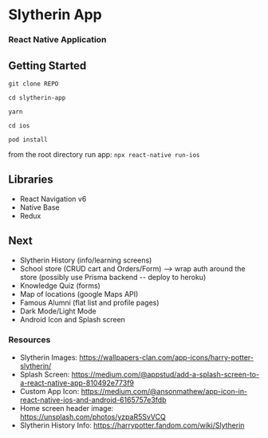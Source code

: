 # Slytherin App

### React Native Application

## Getting Started

`git clone REPO`

`cd slytherin-app`

`yarn`

`cd ios`

`pod install`

from the root directory run app: `npx react-native run-ios`

## Libraries

- React Navigation v6
- Native Base
- Redux

## Next

- Slytherin History (info/learning screens)
- School store (CRUD cart and Orders/Form) --> wrap auth around the store (possibly use Prisma backend -- deploy to heroku)
- Knowledge Quiz (forms)
- Map of locations (google Maps API)
- Famous Alumni (flat list and profile pages)
- Dark Mode/Light Mode
- Android Icon and Splash screen

### Resources

- Slytherin Images: https://wallpapers-clan.com/app-icons/harry-potter-slytherin/
- Splash Screen: https://medium.com/@appstud/add-a-splash-screen-to-a-react-native-app-810492e773f9
- Custom App Icon: https://medium.com/@ansonmathew/app-icon-in-react-native-ios-and-android-6165757e3fdb
- Home screen header image: https://unsplash.com/photos/yzpaR5SvVCQ
- Slytherin History Info: https://harrypotter.fandom.com/wiki/Slytherin
